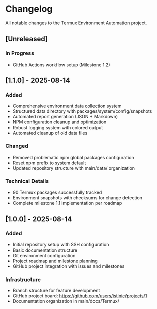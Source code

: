 # Changelog

All notable changes to the Termux Environment Automation project.

## [Unreleased]
### In Progress
- GitHub Actions workflow setup (Milestone 1.2)

## [1.1.0] - 2025-08-14
### Added
- Comprehensive environment data collection system
- Structured data directory with packages/system/config/snapshots  
- Automated report generation (JSON + Markdown)
- NPM configuration cleanup and optimization
- Robust logging system with colored output
- Automated cleanup of old data files

### Changed
- Removed problematic npm global packages configuration
- Reset npm prefix to system default
- Updated repository structure with main/data/ organization

### Technical Details
- 90 Termux packages successfully tracked
- Environment snapshots with checksums for change detection
- Complete milestone 1.1 implementation per roadmap

## [1.0.0] - 2025-08-14
### Added
- Initial repository setup with SSH configuration
- Basic documentation structure  
- Git environment configuration
- Project roadmap and milestone planning
- GitHub project integration with issues and milestones

### Infrastructure
- Branch structure for feature development
- GitHub project board: https://github.com/users/istinic/projects/1
- Documentation organization in main/docs/Termux/